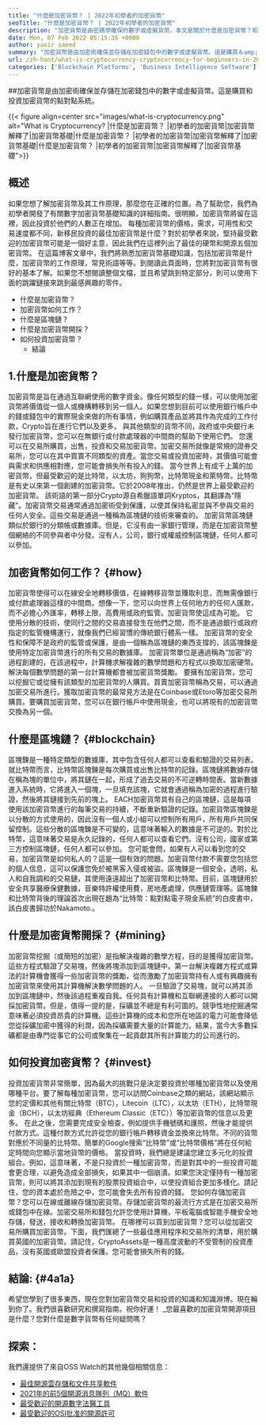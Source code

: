 ```yaml
---
title: "什麼是加密貨幣？ | 2022年初學者的加密貨幣" 
seoTitle: "什麼是加密貨幣？ | 2022年初學者的加密貨幣" 
description: "加密貨幣是由密碼學確保的數字或虛擬貨幣。本文是關於什麼是加密貨幣？和初學者的加密貨幣。" 
date: Mon, 07 Feb 2022 05:15:35 +0000
author: yasir saeed
summary: "加密貨幣是由加密術確保並存儲在加密錢包中的數字或虛擬貨幣。這是購買＆amp;的點對點系統投資加密貨幣。" 
url: /zh-hant/what-is-cryptocurrency-cryptocurrency-for-beginners-in-2022/
categories: ['Blockchain Platforms', 'Business Intelligence Software']
---
```


##加密貨幣是由加密術確保並存儲在加密錢包中的數字或虛擬貨幣。這是購買和投資加密貨幣的點對點系統。

{{< figure align=center src="images/what-is-cryptocurrency.png" alt="What is Cryptocurrency? |什麼是加密貨幣？ |初學者的加密貨幣|加密貨幣解釋了|加密貨幣基礎|什麼是加密貨幣？ |初學者的加密貨幣|加密貨幣解釋了|加密貨幣基礎|什麼是加密貨幣？ |初學者的加密貨幣|加密貨幣解釋了|加密貨幣基礎">}}


##  **概述**  
如果您想了解加密貨幣及其工作原理，那麼您在正確的位置。為了幫助您，我們為初學者開發了有關數字加密貨幣基礎知識的詳細指南。很明顯，加密貨幣將留在這裡，因此投資於他們的人數正在增加。
每種加密貨幣的價格，需求，可用性和交易速度都不同，新移民投資的最佳加密貨幣是什麼？對於初學者來說，堅持最受歡迎的加密貨幣可能是一個好主意，因此我們在這裡列出了最佳的硬幣和開源五個加密貨幣。
在這篇博客文章中，我們將熟悉加密貨幣基礎知識，包括加密貨幣是什麼，加密貨幣的工作原理，常見術語等等。到閱讀此頁面時，您將對加密貨幣有很好的基本了解。如果您不想閱讀整個文檔，並且希望跳到特定部分，則可以使用下面的跳躍鏈接來跳到最感興趣的零件。
* 什麼是加密貨幣？
* 加密貨幣如何工作？
* 什麼是區塊鏈？
* 什麼是加密貨幣開採？
* 如何投資加密貨幣？
  * 結論

## 1.什麼是加密貨幣？
加密貨幣是旨在通過互聯網使用的數字資金。像任何類型的錢一樣，可以使用加密貨幣將價值從一個人或機構轉移到另一個人。如果您想到目前可以使用銀行帳戶中的錢或錢包中的實際現金來做的所有事情，例如購買產品並將其作為完成的工作付款，Crypto旨在進行它們以及更多。
與其他類型的貨幣不同，政府或中央銀行未發行加密貨幣，您可以在無銀行或付款處理器的中間商的幫助下使用它們。
您還可以在交易所購買，出售，投資和交易加密貨幣。加密交易所就像是常規的證券交易所，您可以在其中買賣不同類型的資產。當您交易或投資加密時，其價值可能會與需求和供應相對應，您可能會損失所有投入的錢。
當今世界上有成千上萬的加密貨幣，但最受歡迎的是比特幣，以太坊，狗狗幣，比特幣現金和萊特幣。比特幣是有史以來第一個創建的加密貨幣。它於2008年推出，仍然是世界上最受歡迎的加密貨幣。
該術語的第一部分Crypto源自希臘語單詞Kryptos，其翻譯為“隱藏”。加密貨幣交易通常通過加密術受到保護，以使其保持私密並與不參與交易的任何人安全。這些交易是通過一種稱為區塊鏈的技術來審查的。
加密貨幣區塊鏈類似於銀行的分類帳或數據庫。但是，它沒有由一家銀行管理，而是在加密貨幣整個網絡的不同參與者中分發。沒有人，公司，銀行或權威控制區塊鏈，任何人都可以參加。

## 加密貨幣如何工作？ {#how}

加密貨幣使得可以在線安全地轉移價值，在線轉移貨幣並賺取利息，而無需像銀行或付款處理器這樣的中間商。想像一下，您可以向世界上任何地方的任何人匯款，而不必擔心外匯率，轉移上限，高費用或政府監管。加密貨幣使這成為可能。
它使用分散的技術，使同行之間的交易直接發生在他們之間，而不是通過銀行或政府指定的監管機構運行，就像我們已經習慣的傳統銀行體系一樣。
加密貨幣的安全性和保障不是政府的監管或保護，是由一個稱為區塊鏈的東西支撐的，該區塊鍊是使用特定加密貨幣進行的所有交易的數據庫。
加密貨幣單位是通過稱為“加密”的過程創建的，在該過程中，計算機求解複雜的數學問題和方程式以換取加密硬幣。解決每個數學問題的第一台計算機都會被加密貨幣獎勵。
要擁有加密貨幣，您可以挖掘它或從擁有該類型的加密貨幣的人購買。買賣加密貨幣稱為交易，可以通過加密交易所進行。獲取加密貨幣的最常見方法是在Coinbase或Etoro等加密交易所購買。要購買加密貨幣，您可以在銀行帳戶中使用現金，也可以將現有的加密貨幣交換為另一個。

## 什麼是區塊鏈？ {#blockchain}

區塊鍊是一種特定類型的數據庫，其中包含任何人都可以查看和驗證的交易列表。就比特幣而言，比特幣區塊鍊是每次購買或出售比特幣的記錄。區塊鏈將數據存儲在稱為塊的單位中，將其鏈在一起，形成了過去交易的不可逆轉時間表。當新數據進入系統時，它將進入一個塊，一旦填充該塊，它就會通過稱為加密的過程進行驗證，然後將其鏈接到先前的塊上。
EACH加密貨幣具有自己的區塊鏈，這是每項使用該加密貨幣進行的每筆交易的持續，不斷重新驗證的記錄。加密貨幣區塊鍊是以分散的方式使用的，因此沒有一個人或小組可以控制所有用戶，所有用戶共同保留控制。這些分散的區塊鍊是不可變的，這意味著輸入的數據是不可逆的。對於比特幣，這意味著交易是永久記錄的，任何人都可以查看它們。沒有公司，國家或第三方控制區塊鏈，任何人都可以參加。
您可能會問，如果有人可以看到您的交易，加密貨幣是如何私人的？這是一個有效的問題。加密貨幣付款不需要您包括您的個人信息，這可以保護您免於被黑客入侵或被盜。區塊鍊是一個安全，透明，私人和自我調和的交易鏈，其使用遠遠超出了加密貨幣和比特幣。目前，區塊鏈用於安全共享醫療保健數據，音樂特許權使用費，房地產處理，供應鏈管理等。區塊鍊和比特幣背後的理論首次出現在題為“比特幣：點對點電子現金系統”的白皮書中，該白皮書歸功於Nakamoto.‍。

## 什麼是加密貨幣開採？ {#mining}

加密貨幣挖掘（或簡短的加密）是指解決複雜的數學方程，目的是獲得加密貨幣。這些方程式驗證了交易塊，然後將塊添加到區塊鏈中。第一台解決複雜方程式或算法的計算機會獲得一些加密貨幣的獎勵，從而激勵了加密貨幣持有人或有興趣擁有加密貨幣來使用其計算機解決數學問題的人。
一旦驗證了交易塊，就可以將其添加到區塊鏈中，然後該過程重複自我。任何具有計算機和互聯網連接的人都可以開採加密貨幣。但是，值得一提的是，採礦並不總是有利可圖的。競爭性地挖掘通常意味著必須投資昂貴的計算機。這些計算機的成本和您所在地區的電力可能會降低您從採礦加密中獲得的利潤，因為採礦需要大量的計算能力。結果，當今大多數採礦都是由專門從事它的公司或聚集在一起貢獻其所有計算能力的公司進行的。

## 如何投資加密貨幣？ {#invest}

投資加密貨幣非常簡單，因為最大的挑戰只是決定要投資於哪種加密貨幣以及使用哪種平台。要了解每種加密貨幣，您可以訪問Coinbase之類的網站，該網站顯示您的定價和其他有關比特幣（BTC），Litecoin（LTC），以太坊（ETH），比特幣現金（BCH），以太坊經典（Ethereum Classic（ETC））等加密貨幣的信息以及更多。
‍在此之後，您需要完成安全檢查，例如提供手機號碼和護照，然後才能提供付款方式。這種付款方式允許從您的銀行帳戶轉移資金並換來比特幣。不同的貨幣對應於不同量的比特幣。簡單的Google搜索“比特幣”或“比特幣價格”將在任何給定時間向您顯示當地貨幣的價格。
‍當投資時，我們總是建議您建立多元化的投資組合。例如，這意味著，不是只投資於一種加密貨幣，而是對其中的一些投資可能會更合理，以避免造成全部損失，如果其中一個崩潰。如果您決定僅持有一種加密貨幣，則可以將其添加到現有的股票投資組合中，以使投資組合更加多樣化。請記住，您的資本處於危險之中，您可能會失去所有投資的錢。
您如何存儲加密貨幣？您可以在線或離線存儲加密貨幣。存儲加密貨幣的最流行方式是在加密交易所或錢包中在線。加密交易所和錢包允許您使用計算機，平板電腦或智能手機安全地存儲，發送，接收和轉換加密貨幣。
在哪裡可以買到加密貨幣？您可以從加密交易所購買加密貨幣。下面，我們匯總了一些最佳應用程序和交易所的清單，用於購買英國的加密貨幣。請記住，CryptoAssets是一種高度波動的不受管制的投資產品，沒有英國或歐盟投資者保護。您可能會損失所有的錢。

##  **結論:**   {#4a1a}

希望您學到了很多東西，現在您對加密貨幣交易和投資的知識和知識淵博。現在輪到你了。我們很喜歡研究和撰寫指南。祝你好運！
_您最喜歡的加密貨幣開源項目是什麼？您對什麼是數字貨幣有任何疑問嗎？

## 探索：
我們還提供了來自OSS Watch的其他幾個相關信息：
  * [最佳開源雲存儲和文件共享軟件][2]
  * [2021年的前5個開源消息隊列（MQ）軟件][3]
  * [最受歡迎的開源數字法醫工具][4]
  * [最受歡迎的OSI批准的開源許可][5]



 [1]: mailto:yasir.saeed@aspose.com
 [2]: https://products.containerize.com/backup-and-sync/
 [3]: https://blog.containerize.com/message-queue-software/top-5-open-source-message-queue-software-in-2021/
 [4]: https://blog.containerize.com/digital-forensic-tools/top-5-open-source-digital-forensic-tools-in-2021/
 [5]: https://blog.containerize.com/licenses-standards/top-5-most-popular-osi-approved-open-source-licenses-of-2021/
